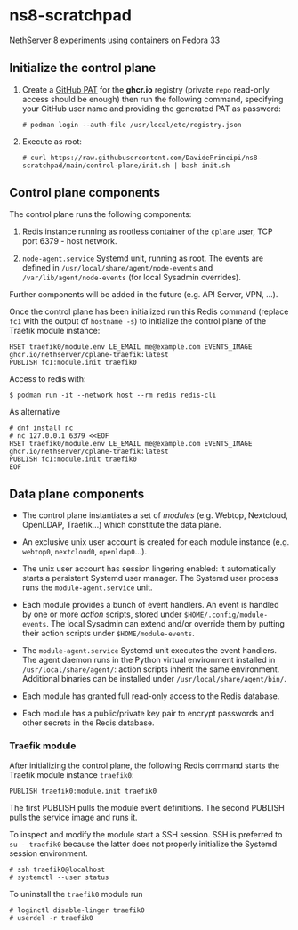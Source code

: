 # ns8-scratchpad

NethServer 8 experiments using containers on Fedora 33

## Initialize the control plane

1. Create a [GitHub PAT](https://docs.github.com/en/github/authenticating-to-github/creating-a-personal-access-token)
   for the **ghcr.io** registry (private `repo` read-only access should be enough) then run the following command, specifying
   your GitHub user name and providing the generated PAT as password:

       # podman login --auth-file /usr/local/etc/registry.json

2. Execute as root:

       # curl https://raw.githubusercontent.com/DavidePrincipi/ns8-scratchpad/main/control-plane/init.sh | bash init.sh

## Control plane components

The control plane runs the following components:

1. Redis instance running as rootless container of the `cplane` user, TCP port 6379 - host network.

2. `node-agent.service` Systemd unit, running as root. The events are defined in `/usr/local/share/agent/node-events` and `/var/lib/agent/node-events` (for local Sysadmin overrides).

Further components will be added in the future (e.g. API Server, VPN, ...).

Once the control plane has been initialized run this Redis command (replace `fc1` with the output of `hostname -s`) 
to initialize the control plane of the Traefik module instance:

    HSET traefik0/module.env LE_EMAIL me@example.com EVENTS_IMAGE ghcr.io/nethserver/cplane-traefik:latest
    PUBLISH fc1:module.init traefik0

Access to redis with:

    $ podman run -it --network host --rm redis redis-cli

As alternative

    # dnf install nc
    # nc 127.0.0.1 6379 <<EOF
    HSET traefik0/module.env LE_EMAIL me@example.com EVENTS_IMAGE ghcr.io/nethserver/cplane-traefik:latest
    PUBLISH fc1:module.init traefik0
    EOF



## Data plane components

- The control plane instantiates a set of *modules* (e.g. Webtop, Nextcloud, OpenLDAP, Traefik...) which constitute
  the data plane.

- An exclusive unix user account is created for each module instance (e.g. `webtop0`, `nextcloud0`, `openldap0`...).

- The unix user account has session lingering enabled: 
  it automatically starts a persistent Systemd user manager.
  The Systemd user process runs the `module-agent.service` unit.

- Each module provides a bunch of event handlers. An event is handled by one or more *action* scripts, stored under `$HOME/.config/module-events`. The local Sysadmin can extend and/or override them by putting their action scripts under `$HOME/module-events`.

- The `module-agent.service` Systemd unit executes the event handlers. The agent daemon runs in the Python virtual
  environment installed in `/usr/local/share/agent/`: action scripts inherit the same environment. Additional binaries
  can be installed under `/usr/local/share/agent/bin/`.

- Each module has granted full read-only access to the Redis database.

- Each module has a public/private key pair to encrypt passwords and other secrets in the Redis database.

### Traefik module

After initializing the control plane, the following Redis command starts the Traefik module instance `traefik0`:

    PUBLISH traefik0:module.init traefik0

The first PUBLISH pulls the module event definitions. The second PUBLISH pulls the service image and runs it.

To inspect and modify the module start a SSH session. SSH is preferred to `su - traefik0` because the latter
does not properly initialize the Systemd session environment.

    # ssh traefik0@localhost
    # systemctl --user status

To uninstall the `traefik0` module run

    # loginctl disable-linger traefik0
    # userdel -r traefik0
